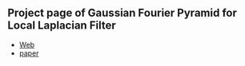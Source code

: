## Project page of Gaussian Fourier Pyramid for Local Laplacian Filter

* [Web](https://norishigefukushima.github.io/GaussianFourierPyramid/)
* [paper](https://ieeexplore.ieee.org/document/9580704)

